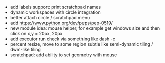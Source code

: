 - add labels support: print scratchpad names
- dynamic workspaces with circle integration
- better attach circle / scratchpad menu
- add https://www.python.org/dev/peps/pep-0519/
- new module idea: mouse helper, for example get windows size and then click on x,y = 20px, 20px
- add executor run check via something like dash -c
- percent resize, move to some region subtle like semi-dynamic tiling / dwm-like tiling
- scratchpad: add ability to set geometry with mouse
